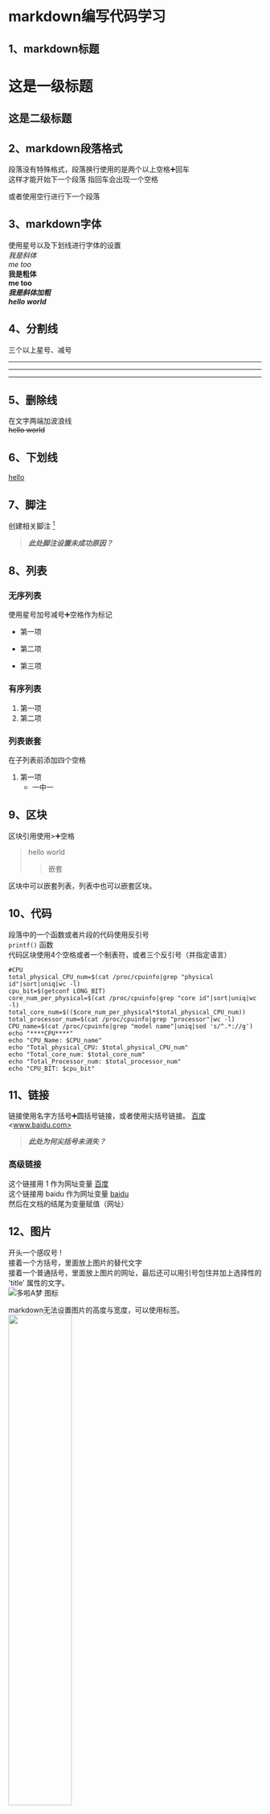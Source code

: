 # markdown编写代码学习
## 1、markdown标题
这是一级标题
==========
这是二级标题
----------

## 2、markdown段落格式
段落没有特殊格式，段落换行使用的是两个以上空格➕回车  
这样才能开始下一个段落
指回车会出现一个空格

或者使用空行进行下一个段落
## 3、markdown字体
使用星号以及下划线进行字体的设置  
*我是斜体*  
_me too_  
**我是粗体**  
__me too__  
***我是斜体加粗***  
___hello world___

## 4、分割线
三个以上星号、减号  
***
---
___

## 5、删除线
在文字两端加波浪线  
~~hello world~~

## 6、下划线
<u>hello</u>

## 7、脚注
创建相关脚注 [^hello]  
[^hello]: hello world
> ***此处脚注设置未成功原因？***

## 8、列表
### 无序列表
使用星号加号减号➕空格作为标记
* 第一项
+ 第二项
- 第三项

### 有序列表
1. 第一项   
2. 第二项

### 列表嵌套
在子列表前添加四个空格
1. 第一项
    - 一中一

## 9、区块
区块引用使用>➕空格
> hello world
> > 嵌套  

区块中可以嵌套列表，列表中也可以嵌套区块。

## 10、代码
段落中的一个函数或者片段的代码使用反引号  
`printf()` 函数  
代码区块使用4个空格或者一个制表符，或者三个反引号（并指定语言）  
``` 
#CPU
total_physical_CPU_num=$(cat /proc/cpuinfo|grep "physical id"|sort|uniq|wc -l)
cpu_bit=$(getconf LONG_BIT)
core_num_per_physical=$(cat /proc/cpuinfo|grep "core id"|sort|uniq|wc -l)
total_core_num=$(($core_num_per_physical*$total_physical_CPU_num))
total_processor_num=$(cat /proc/cpuinfo|grep "processor"|wc -l)
CPU_name=$(cat /proc/cpuinfo|grep "model name"|uniq|sed 's/^.*://g')
echo "****CPU****"
echo "CPU_Name: $CPU_name"
echo "Total_physical_CPU: $total_physical_CPU_num"
echo "Total_core_num: $total_core_num"
echo "Total_Processor_num: $total_processor_num"
echo "CPU_BIT: $cpu_bit"  
```  

## 11、链接
链接使用名字方括号➕圆括号链接，或者使用尖括号链接。
[百度](www.baidu.com)  
<www.baidu.com>  
> ***此处为何尖括号未消失？***  

### 高级链接
这个链接用 1 作为网址变量 [百度][1]  
这个链接用 baidu 作为网址变量 [baidu][baidu]  
然后在文档的结尾为变量赋值（网址）

  [1]: www.baidu.com
  [baidu]: www.baidu.com

## 12、图片
开头一个感叹号 !  
接着一个方括号，里面放上图片的替代文字  
接着一个普通括号，里面放上图片的网址，最后还可以用引号包住并加上选择性的 'title' 属性的文字。  
![多啦A梦 图标](https://timgsa.baidu.com/timg?image&quality=80&size=b9999_10000&sec=1593611103742&di=cf760b6edd2df15eb7d1b9b164162180&imgtype=0&src=http%3A%2F%2Fimg1.imgtn.bdimg.com%2Fit%2Fu%3D1316020891%2C1362522323%26fm%3D214%26gp%3D0.jpg)  

markdown无法设置图片的高度与宽度，可以使用<img>标签。  
<img src="https://timgsa.baidu.com/timg?image&quality=80&size=b9999_10000&sec=1593611103742&di=cf760b6edd2df15eb7d1b9b164162180&imgtype=0&src=http%3A%2F%2Fimg1.imgtn.bdimg.com%2Fit%2Fu%3D1316020891%2C1362522323%26fm%3D214%26gp%3D0.jpg" width="50%">

## 13、表格
使用｜分隔单元格，使用减号来分隔表头和其他行。
|  表头   | 表头  |
|  ----  | ----  |
| 单元格  | 单元格 |
| 单元格  | 单元格 |
### 对齐方式
| 左对齐 | 右对齐 | 居中对齐  |
| :-----| ----: | :----:  |
| 单元格 | 单元格 | 单元格   |
| 单元格 | 单元格 | 单元格   |
> ***自处左右居中对齐并未生效？***